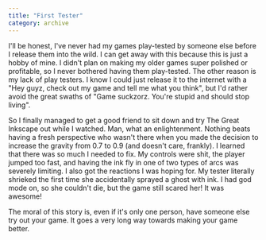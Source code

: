 ```yaml
---
title: "First Tester"
category: archive
---
```

I'll be honest, I've never had my games play-tested by someone else before I release them into the wild. I can get away with this because this is just a hobby of mine. I didn't plan on making my older games super polished or profitable, so I never bothered having them play-tested. The other reason is my lack of play testers. I know I could just release it to the internet with a "Hey guyz, check out my game and tell me what you think", but I'd rather avoid the great swaths of "Game suckzorz. You're stupid and should stop living".

So I finally managed to get a good friend to sit down and try The Great Inkscape out while I watched. Man, what an enlightenment. Nothing beats having a fresh perspective who wasn't there when you made the decision to increase the gravity from 0.7 to 0.9 (and doesn't care, frankly). I learned that there was so much I needed to fix. My controls were shit, the player jumped too fast, and having the ink fly in one of two types of arcs was severely limiting. I also got the reactions I was hoping for. My tester literally shrieked the first time she accidentally sprayed a ghost with ink. I had god mode on, so she couldn't die, but the game still scared her! It was awesome!

The moral of this story is, even if it's only one person, have someone else try out your game. It goes a very long way towards making your game better.